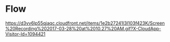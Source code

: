 Flow
====

https://d3vv6lp55qjaqc.cloudfront.net/items/1e2b27241l3I103f423K/Screen%20Recording%202017-03-28%20at%2010.27%20AM.gif?X-CloudApp-Visitor-Id=1094421
